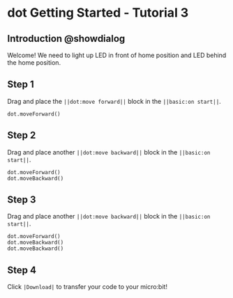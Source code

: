 # dot Getting Started - Tutorial 3

## Introduction  @showdialog

Welcome! We need to light up LED in front of home position and LED behind the home position.

## Step 1  

Drag and place the ``||dot:move forward||`` block in the ``||basic:on start||``.

```blocks
dot.moveForward()
```

## Step 2  

Drag and place another ``||dot:move backward||`` block in the ``||basic:on start||``.

```blocks
dot.moveForward()
dot.moveBackward()
```

## Step 3 

Drag and place another ``||dot:move backward||`` block in the ``||basic:on start||``.

```blocks
dot.moveForward()
dot.moveBackward()
dot.moveBackward()
```

## Step 4

Click ``|Download|`` to transfer your code to your micro:bit!

<script src="https://makecode.com/gh-pages-embed.js"></script><script>makeCodeRender("{{ site.makecode.home_url }}", "{{ site.github.owner_name }}/{{ site.github.repository_name }}");</script>

